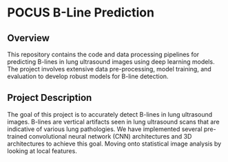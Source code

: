 # POCUS B-Line Prediction

## Overview

This repository contains the code and data processing pipelines for predicting B-lines in lung ultrasound images using deep learning models. The project involves extensive data pre-processing, model training, and evaluation to develop robust models for B-line detection.

## Project Description

The goal of this project is to accurately detect B-lines in lung ultrasound images. B-lines are vertical artifacts seen in lung ultrasound scans that are indicative of various lung pathologies. We have implemented several pre-trained convolutional neural network (CNN) architectures and 3D architectures to achieve this goal. Moving onto statistical image analysis by looking at local features.
